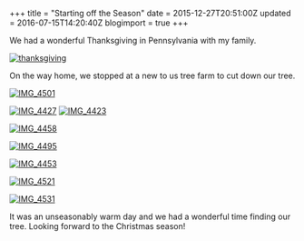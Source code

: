 +++
title = "Starting off the Season"
date = 2015-12-27T20:51:00Z
updated = 2016-07-15T14:20:40Z
blogimport = true 
+++

We had a wonderful Thanksgiving in Pennsylvania with my family.

 [![thanksgiving](https://lh3.googleusercontent.com/-AgUpi6utldI/V4kpZIVHxSI/AAAAAAAAAxU/RTAPh5m9wPI/thanksgiving.jpg?imgmax=800 "thanksgiving")](https://lh3.googleusercontent.com/-VkSNFunTF7I/V4kpZE_aBUI/AAAAAAAAAxQ/gRI7QK4V0Rc/s1600-h/thanksgiving%25255B1%25255D.jpg)

On the way home, we stopped at a new to us tree farm to cut down our tree. 

[![IMG_4501](https://lh3.googleusercontent.com/-8LuMu2-pae0/V4kpZ_lTMLI/AAAAAAAAAxc/4UNrppPoUpM/IMG_45011.jpg?imgmax=800 "IMG_4501")](https://lh3.googleusercontent.com/-tC7jh7h41LE/V4kpZTdlANI/AAAAAAAAAxY/apjAmcD1PZk/s1600-h/IMG_45011%25255B1%25255D.jpg)

[![IMG_4427](https://lh3.googleusercontent.com/-mnYNl_zDpxE/V4kpbtBfcLI/AAAAAAAAAxk/Q4SB6lzxS5A/IMG_44271.jpg?imgmax=800 "IMG_4427")](https://lh3.googleusercontent.com/-F0AndT7vNls/V4kpbSFpk9I/AAAAAAAAAxg/ER132dI5doM/s1600-h/IMG_44271%25255B1%25255D.jpg)  [![IMG_4423](https://lh3.googleusercontent.com/-fwzZU9HEtdM/V4kpcMJgqaI/AAAAAAAAAxs/T3eBlfRbrcY/IMG_44231.jpg?imgmax=800 "IMG_4423")](https://lh3.googleusercontent.com/-WIwIL5gMWDo/V4kpb80sQwI/AAAAAAAAAxo/BNHjkqLFJoM/s1600-h/IMG_44231%25255B1%25255D.jpg)

[![IMG_4458](https://lh3.googleusercontent.com/-TYmnRiSmdL4/V4kpcgGqZ3I/AAAAAAAAAx0/U0oZwkRPgRE/IMG_44581.jpg?imgmax=800 "IMG_4458")](https://lh3.googleusercontent.com/-G3mBc-MSD7I/V4kpcNh_q6I/AAAAAAAAAxw/i0s8e2185Xw/s1600-h/IMG_44581%25255B1%25255D.jpg)

[![IMG_4495](https://lh3.googleusercontent.com/--5taCxAgBH8/V4kpcwAjUfI/AAAAAAAAAx8/4hlZ9zOq4pA/IMG_44951.jpg?imgmax=800 "IMG_4495")](https://lh3.googleusercontent.com/-a_m0JjLbJ44/V4kpc6okPRI/AAAAAAAAAx4/tU9a9Ky5uJU/s1600-h/IMG_44951%25255B1%25255D.jpg)

[![IMG_4453](https://lh3.googleusercontent.com/-xLzGpcGLeKI/V4kpdYxAVFI/AAAAAAAAAyE/k5Y-0S5t_mA/IMG_44531.jpg?imgmax=800 "IMG_4453")](https://lh3.googleusercontent.com/-aPLf_TFhaNs/V4kpdBHpERI/AAAAAAAAAyA/96uAMicvAA0/s1600-h/IMG_44531%25255B1%25255D.jpg)

[![IMG_4521](https://lh3.googleusercontent.com/-lk-e1aBr7X0/V4kpds4UKhI/AAAAAAAAAyM/97PY--pysCQ/IMG_45211.jpg?imgmax=800 "IMG_4521")](https://lh3.googleusercontent.com/-m798oqT-E6Y/V4kpdV7CGzI/AAAAAAAAAyI/KFhkb0z1fRI/s1600-h/IMG_45211%25255B1%25255D.jpg)

[![IMG_4531](https://lh3.googleusercontent.com/-Gm4KW6fmYt4/V4kpeClCShI/AAAAAAAAAyU/Y3_X_JTvPjY/IMG_45311.jpg?imgmax=800 "IMG_4531")](https://lh3.googleusercontent.com/-vGwygktLCkw/V4kpd9dZJJI/AAAAAAAAAyQ/l6uhcMl9odk/s1600-h/IMG_45311%25255B1%25255D.jpg)

It was an unseasonably warm day and we had a wonderful time finding our tree.  Looking forward to the Christmas season!

